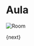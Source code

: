 # Aula


<img class="screenshot" alt="Room" src="/assets/erpnext_docs/assets/img/education/setup/room.png">

{next}
